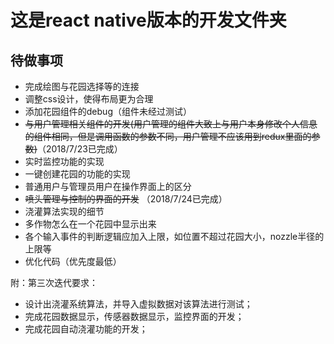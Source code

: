 # 这是react native版本的开发文件夹

## 待做事项  
 
- 完成绘图与花园选择等的连接  
- 调整css设计，使得布局更为合理  
- 添加花园组件的debug（组件未经过测试）
- ~~与用户管理相关组件的开发(用户管理的组件大致上与用户本身修改个人信息的组件相同，但是调用函数的参数不同，用户管理不应该用到redux里面的参数)~~（2018/7/23已完成）
- 实时监控功能的实现  
- 一键创建花园的功能的实现  
- 普通用户与管理员用户在操作界面上的区分  
- ~~喷头管理与控制的界面的开发~~ （2018/7/24已完成）
- 浇灌算法实现的细节
- 多作物怎么在一个花园中显示出来
- 各个输入事件的判断逻辑应加入上限，如位置不超过花园大小，nozzle半径的上限等
- 优化代码（优先度最低）

附：第三次迭代要求： 
- 设计出浇灌系统算法，并导入虚拟数据对该算法进行测试； 
- 完成花园数据显示，传感器数据显示，监控界面的开发； 
- 完成花园自动浇灌功能的开发； 

